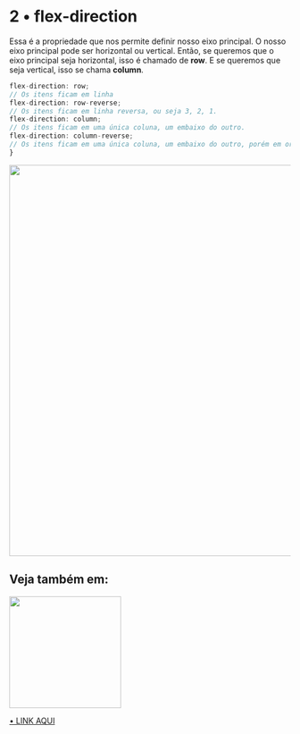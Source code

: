 # 2 • flex-direction

Essa é a propriedade que nos permite definir nosso eixo principal. O nosso eixo principal pode ser horizontal ou vertical. Então, se queremos que o eixo principal seja horizontal, isso é chamado de **row**. E se queremos que seja vertical, isso se chama **column**.


```js
flex-direction: row;
// Os itens ficam em linha
flex-direction: row-reverse;
// Os itens ficam em linha reversa, ou seja 3, 2, 1.
flex-direction: column;
// Os itens ficam em uma única coluna, um embaixo do outro.
flex-direction: column-reverse;
// Os itens ficam em uma única coluna, um embaixo do outro, porém em ordem reversa: 3, 2 e 1.
}
```

<img width="700px" src="https://user-images.githubusercontent.com/57417305/80986878-92618000-8e07-11ea-8a23-9bae11309ee6.png" />


## Veja também em:
<img width="200px" src="https://user-images.githubusercontent.com/57417305/80937857-23573d80-8dad-11ea-8473-123454e87187.png"/>

[• LINK AQUI](https://codepen.io/Gohara/pen/YzyEmym)